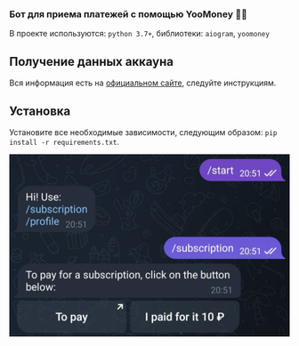 ### Бот для приема платежей с помощью YooMoney 🛒👤
  
В проекте используются: `python 3.7+`, библиотеки: `aiogram`, `yoomoney`
<br/>  

## Получение данных аккауна
Вся информация есть на [официальном сайте](https://yoomoney.ru/docs/wallet), следуйте инструкциям.


## Установка
Установите все необходимые зависимости, следующим образом: `pip install -r requirements.txt`.


![Blum](assets/preview.jpg)
